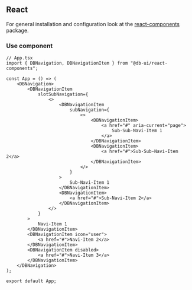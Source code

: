 ## React

For general installation and configuration look at the [react-components](https://www.npmjs.com/package/@db-ui/react-components) package.

### Use component

```tsx App.tsx
// App.tsx
import { DBNavigation, DBNavigationItem } from "@db-ui/react-components";

const App = () => (
	<DBNavigation>
		<DBNavigationItem
			slotSubNavigation={
				<>
					<DBNavigationItem
						subNavigation={
							<>
								<DBNavigationItem>
									<a href="#" aria-current="page">
										Sub-Sub-Navi-Item 1
									</a>
								</DBNavigationItem>
								<DBNavigationItem>
									<a href="#">Sub-Sub-Navi-Item 2</a>
								</DBNavigationItem>
							</>
						}
					>
						Sub-Navi-Item 1
					</DBNavigationItem>
					<DBNavigationItem>
						<a href="#">Sub-Navi-Item 2</a>
					</DBNavigationItem>
				</>
			}
		>
			Navi-Item 1
		</DBNavigationItem>
		<DBNavigationItem icon="user">
			<a href="#">Navi-Item 2</a>
		</DBNavigationItem>
		<DBNavigationItem disabled>
			<a href="#">Navi-Item 3</a>
		</DBNavigationItem>
	</DBNavigation>
);

export default App;
```
